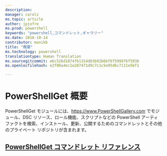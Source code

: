 ```yaml
---
description: 
manager: carolz
ms.topic: article
author: jpjofre
ms.prod: powershell
keywords: "powershell,コマンドレット,ギャラリー"
ms.date: 2016-10-14
contributor: manikb
title: "概要"
ms.technology: powershell
translationtype: Human Translation
ms.sourcegitcommit: e6c526d1074f61154d03b92b6bf6f599976f5936
ms.openlocfilehash: e2f00a4ec1e287471d9c7c1c5e95d6c7111e5bf1

---
```


# PowerShellGet 概要

PowerShellGet モジュールには、https://www.PowerShellGallery.com でモジュール、DSC リソース、ロール機能、スクリプトなどの PowerShell アーティファクトを検索、インストール、更新、公開するためのコマンドレットとその他のプライベート リポジトリが含まれます。

## [PowerShellGet コマンドレット リファレンス](./psget_cmdlets_reference.md)




<!--HONumber=Oct16_HO2-->


